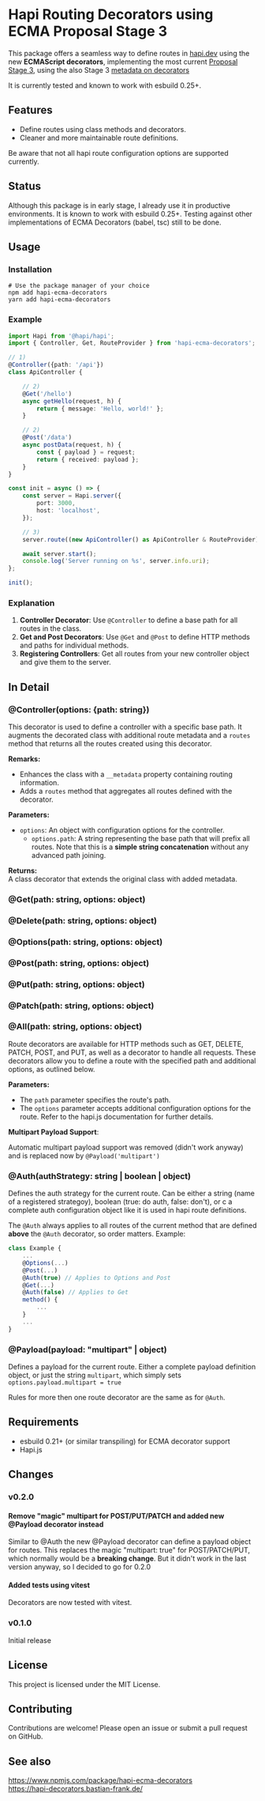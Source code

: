 # Hapi Routing Decorators using ECMA Proposal Stage 3

This package offers a seamless way to define routes in [hapi.dev](https://hapi.dev) using the new **ECMAScript decorators**, implementing the most current [Proposal Stage 3](https://github.com/tc39/proposal-decorators), using the also Stage 3 [metadata on decorators](https://github.com/tc39/proposal-decorator-metadata)

It is currently tested and known to work with esbuild 0.25+.

## Features

- Define routes using class methods and decorators.
- Cleaner and more maintainable route definitions.

Be aware that not all hapi route configuration options are supported currently.

## Status

Although this package is in early stage, I already use it in productive environments. It is known to work with esbuild 0.25+. Testing against other implementations of ECMA Decorators (babel, tsc) still to be done.

## Usage

### Installation

```shell
# Use the package manager of your choice
npm add hapi-ecma-decorators
yarn add hapi-ecma-decorators
```

### Example

```typescript
import Hapi from '@hapi/hapi';
import { Controller, Get, RouteProvider } from 'hapi-ecma-decorators';

// 1)
@Controller({path: '/api'})
class ApiController {

    // 2)
    @Get('/hello')
    async getHello(request, h) {
        return { message: 'Hello, world!' };
    }

    // 2)
    @Post('/data')
    async postData(request, h) {
        const { payload } = request;
        return { received: payload };
    }
}

const init = async () => {
    const server = Hapi.server({
        port: 3000,
        host: 'localhost',
    });

    // 3)
    server.route((new ApiController() as ApiController & RouteProvider).routes());

    await server.start();
    console.log('Server running on %s', server.info.uri);
};

init();
```

### Explanation

1. **Controller Decorator**: Use `@Controller` to define a base path for all routes in the class.
2. **Get and Post Decorators**: Use `@Get` and `@Post` to define HTTP methods and paths for individual methods.
3. **Registering Controllers**: Get all routes from your new controller object and give them to the server. 

## In Detail

### @Controller(options: {path: string})

This decorator is used to define a controller with a specific base path. It augments the decorated class with additional route metadata and a `routes` method that returns all the routes created using this decorator.

**Remarks:**  
- Enhances the class with a `__metadata` property containing routing information.
- Adds a `routes` method that aggregates all routes defined with the decorator.

**Parameters:**  
- `options`: An object with configuration options for the controller.
    - `options.path`: A string representing the base path that will prefix all routes. Note that this is a **simple string concatenation** without any advanced path joining.

**Returns:**  
A class decorator that extends the original class with added metadata.

### @Get(path: string, options: object)
### @Delete(path: string, options: object)
### @Options(path: string, options: object)
### @Post(path: string, options: object)
### @Put(path: string, options: object)
### @Patch(path: string, options: object)
### @All(path: string, options: object)

Route decorators are available for HTTP methods such as GET, DELETE, PATCH, POST, and PUT, as well as a decorator to handle all requests. These decorators allow you to define a route with the specified path and additional options, as outlined below.

**Parameters:**  
- The `path` parameter specifies the route's path.
- The `options` parameter accepts additional configuration options for the route. Refer to the hapi.js documentation for further details.

**Multipart Payload Support**:  

Automatic multipart payload support was removed (didn't work anyway) and is replaced now by `@Payload('multipart')`

### @Auth(authStrategy: string | boolean | object)

Defines the auth strategy for the current route. Can be either a string (name of a registered strategoy), boolean (true: do auth, false: don't), or c a complete auth configuration object like it is used in hapi route definitions.

The `@Auth` always applies to all routes of the current method that are defined **above** the `@Auth` decorator, so order matters. Example:

```javascript
class Example {
    ...
    @Options(...)
    @Post(...)
    @Auth(true) // Applies to Options and Post
    @Get(...)
    @Auth(false) // Applies to Get
    method() {
        ...
    }
    ...
}
```

### @Payload(payload: "multipart" | object)

Defines a payload for the current route. Either a complete payload definition object, or just the string `multipart`, which simply sets `options.payload.multipart = true`

Rules for more then one route decorator are the same as for `@Auth`.

## Requirements

- esbuild 0.21+ (or similar transpiling) for ECMA decorator support
- Hapi.js

## Changes

### v0.2.0

#### Remove "magic" multipart for POST/PUT/PATCH and added new @Payload decorator instead

Similar to @Auth the new @Payload decorator can define a payload object for routes. This replaces the magic "multipart: true" for POST/PATCH/PUT, which normally would be a **breaking change**. But it didn't work in the last version anyway, so I decided to go for 0.2.0

#### Added tests using vitest

Decorators are now tested with vitest.

### v0.1.0

Initial release


## License

This project is licensed under the MIT License.

## Contributing

Contributions are welcome! Please open an issue or submit a pull request on GitHub.

## See also

https://www.npmjs.com/package/hapi-ecma-decorators  
https://hapi-decorators.bastian-frank.de/

